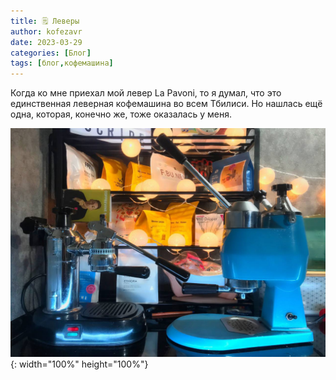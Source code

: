 ```yaml
---
title: 🗒 Леверы
author: kofezavr
date: 2023-03-29
categories: [Блог]
tags: [блог,кофемашина]
--- 
```

Когда ко мне приехал мой левер La Pavoni, то я думал, что это единственная леверная кофемашина во всем Тбилиси. Но нашлась ещё одна, которая, конечно же, тоже оказалась у меня.

![Леверы](/assets/img/posts/23/03/levers.jpg){: width="100%" height="100%"}